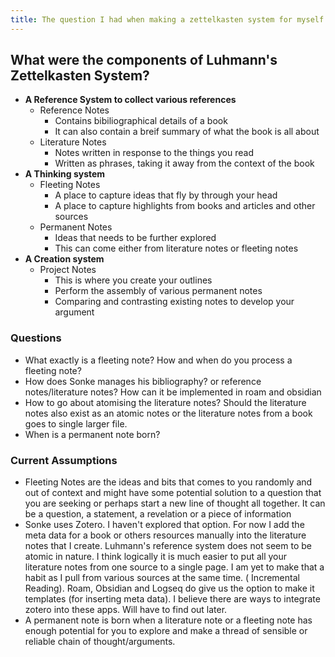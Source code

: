 ```yaml
---
title: The question I had when making a zettelkasten system for myself
---
```


## What were the components of Luhmann's Zettelkasten System?
- **A Reference System to collect various references**
	- Reference Notes
		- Contains bibiliographical details of a book
		- It can also contain a breif summary of what the book is all about
	- Literature Notes
		- Notes written in response to the things you read
		- Written as phrases, taking it away from the context of the book
- **A Thinking system**
	- Fleeting Notes
		- A place to capture ideas that fly by through your head
		- A place to capture highlights from books and articles and other sources
	- Permanent Notes
		- Ideas that needs to be further explored
		- This can come either from literature notes or fleeting notes
- **A Creation system**
	- Project Notes
		- This is where you create your outlines
		- Perform the assembly of various permanent notes
		- Comparing and contrasting existing notes to develop your argument


### Questions
- What exactly is a fleeting note? How and when do you process a fleeting note?
- How does Sonke manages his bibliography? or reference notes/literature notes? How can it be implemented in roam and obsidian
- How to go about atomising the literature notes? Should the literature notes also exist as an atomic notes or the literature notes from a book goes to single larger file.
- When is a permanent note born?
### Current Assumptions
- Fleeting Notes are the ideas and bits that comes to you randomly and out of context and might have some potential solution to a question that you are seeking or perhaps start a new line of thought all together. It can be a question, a statement, a revelation or a piece of information
- Sonke uses Zotero. I haven't explored that option. For now I add the meta data for a book or others resources manually into the literature notes that I create. Luhmann's reference system does not seem to be atomic in nature. I think logically it is much easier to put all your literature notes from one source to a single page. I am yet to make that a habit as I pull from various sources at the same time. ( Incremental Reading). Roam, Obsidian and Logseq do give us the option to make it templates (for inserting meta data). I believe there are ways to integrate zotero into these apps. Will have to find out later.
- A permanent note is born when a literature note or a fleeting note has enough potential for you to explore and make a thread of sensible or reliable chain of thought/arguments.
	